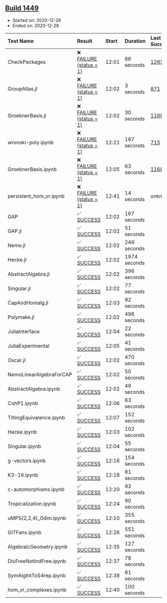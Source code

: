 ## [Build 1449](https://oscarci.mathematik.uni-kl.de/job/oscar-stable/1449/)

* Started on: 2020-12-28
* Ended on: 2020-12-28

| Test Name    | Result | Start | Duration | Last Success | First Failure |
|:-------------|:-------|:------|:---------|:-------------|:--------------|
| CheckPackages | ❌ [FAILURE (status = 1)](https://oscarci.mathematik.uni-kl.de/job/oscar-stable/1449/artifact/logs/build-1449/CheckPackages.log) | 12:01 | 66 seconds | [1263](https://oscarci.mathematik.uni-kl.de/job/oscar-stable/1263/) | [1264](https://oscarci.mathematik.uni-kl.de/job/oscar-stable/1264/) |
| GroupAtlas.jl | ❌ [FAILURE (status = 1)](https://oscarci.mathematik.uni-kl.de/job/oscar-stable/1449/artifact/logs/build-1449/GroupAtlas.jl.log) | 12:02 | 3 seconds | [871](https://oscarci.mathematik.uni-kl.de/job/oscar-stable/871/) | [872](https://oscarci.mathematik.uni-kl.de/job/oscar-stable/872/) |
| GroebnerBasis.jl | ❌ [FAILURE (status = 1)](https://oscarci.mathematik.uni-kl.de/job/oscar-stable/1449/artifact/logs/build-1449/GroebnerBasis.jl.log) | 12:02 | 30 seconds | [1168](https://oscarci.mathematik.uni-kl.de/job/oscar-stable/1168/) | [1169](https://oscarci.mathematik.uni-kl.de/job/oscar-stable/1169/) |
| wronski-poly.ipynb | ❌ [FAILURE (status = 1)](https://oscarci.mathematik.uni-kl.de/job/oscar-stable/1449/artifact/logs/build-1449/wronski-poly.ipynb.log) | 12:21 | 187 seconds | [715](https://oscarci.mathematik.uni-kl.de/job/oscar-stable/715/) | [716](https://oscarci.mathematik.uni-kl.de/job/oscar-stable/716/) |
| GroebnerBasis.ipynb | ❌ [FAILURE (status = 1)](https://oscarci.mathematik.uni-kl.de/job/oscar-stable/1449/artifact/logs/build-1449/GroebnerBasis.ipynb.log) | 12:05 | 63 seconds | [1168](https://oscarci.mathematik.uni-kl.de/job/oscar-stable/1168/) | [1169](https://oscarci.mathematik.uni-kl.de/job/oscar-stable/1169/) |
| persistent_hom_vr.ipynb | ❌ [FAILURE (status = 1)](https://oscarci.mathematik.uni-kl.de/job/oscar-stable/1449/artifact/logs/build-1449/persistent_hom_vr.ipynb.log) | 12:41 | 14 seconds | unknown | unknown |
| GAP | ✅ [SUCCESS](https://oscarci.mathematik.uni-kl.de/job/oscar-stable/1449/artifact/logs/build-1449/GAP.log) | 12:02 | 167 seconds |  |  |
| GAP.jl | ✅ [SUCCESS](https://oscarci.mathematik.uni-kl.de/job/oscar-stable/1449/artifact/logs/build-1449/GAP.jl.log) | 12:02 | 51 seconds |  |  |
| Nemo.jl | ✅ [SUCCESS](https://oscarci.mathematik.uni-kl.de/job/oscar-stable/1449/artifact/logs/build-1449/Nemo.jl.log) | 12:02 | 249 seconds |  |  |
| Hecke.jl | ✅ [SUCCESS](https://oscarci.mathematik.uni-kl.de/job/oscar-stable/1449/artifact/logs/build-1449/Hecke.jl.log) | 12:02 | 1974 seconds |  |  |
| AbstractAlgebra.jl | ✅ [SUCCESS](https://oscarci.mathematik.uni-kl.de/job/oscar-stable/1449/artifact/logs/build-1449/AbstractAlgebra.jl.log) | 12:02 | 396 seconds |  |  |
| Singular.jl | ✅ [SUCCESS](https://oscarci.mathematik.uni-kl.de/job/oscar-stable/1449/artifact/logs/build-1449/Singular.jl.log) | 12:02 | 77 seconds |  |  |
| CapAndHomalg.jl | ✅ [SUCCESS](https://oscarci.mathematik.uni-kl.de/job/oscar-stable/1449/artifact/logs/build-1449/CapAndHomalg.jl.log) | 12:03 | 92 seconds |  |  |
| Polymake.jl | ✅ [SUCCESS](https://oscarci.mathematik.uni-kl.de/job/oscar-stable/1449/artifact/logs/build-1449/Polymake.jl.log) | 12:02 | 496 seconds |  |  |
| JuliaInterface | ✅ [SUCCESS](https://oscarci.mathematik.uni-kl.de/job/oscar-stable/1449/artifact/logs/build-1449/JuliaInterface.log) | 12:04 | 22 seconds |  |  |
| JuliaExperimental | ✅ [SUCCESS](https://oscarci.mathematik.uni-kl.de/job/oscar-stable/1449/artifact/logs/build-1449/JuliaExperimental.log) | 12:05 | 41 seconds |  |  |
| Oscar.jl | ✅ [SUCCESS](https://oscarci.mathematik.uni-kl.de/job/oscar-stable/1449/artifact/logs/build-1449/Oscar.jl.log) | 12:02 | 470 seconds |  |  |
| NemoLinearAlgebraForCAP | ✅ [SUCCESS](https://oscarci.mathematik.uni-kl.de/job/oscar-stable/1449/artifact/logs/build-1449/NemoLinearAlgebraForCAP.log) | 12:02 | 50 seconds |  |  |
| AbstractAlgebra.ipynb | ✅ [SUCCESS](https://oscarci.mathematik.uni-kl.de/job/oscar-stable/1449/artifact/logs/build-1449/AbstractAlgebra.ipynb.log) | 12:02 | 49 seconds |  |  |
| CohP1.ipynb | ✅ [SUCCESS](https://oscarci.mathematik.uni-kl.de/job/oscar-stable/1449/artifact/logs/build-1449/CohP1.ipynb.log) | 12:06 | 63 seconds |  |  |
| TiltingEquivalence.ipynb | ✅ [SUCCESS](https://oscarci.mathematik.uni-kl.de/job/oscar-stable/1449/artifact/logs/build-1449/TiltingEquivalence.ipynb.log) | 12:07 | 152 seconds |  |  |
| Hecke.ipynb | ✅ [SUCCESS](https://oscarci.mathematik.uni-kl.de/job/oscar-stable/1449/artifact/logs/build-1449/Hecke.ipynb.log) | 12:03 | 102 seconds |  |  |
| Singular.ipynb | ✅ [SUCCESS](https://oscarci.mathematik.uni-kl.de/job/oscar-stable/1449/artifact/logs/build-1449/Singular.ipynb.log) | 12:04 | 55 seconds |  |  |
| g-vectors.ipynb | ✅ [SUCCESS](https://oscarci.mathematik.uni-kl.de/job/oscar-stable/1449/artifact/logs/build-1449/g-vectors.ipynb.log) | 12:16 | 154 seconds |  |  |
| K3-16.ipynb | ✅ [SUCCESS](https://oscarci.mathematik.uni-kl.de/job/oscar-stable/1449/artifact/logs/build-1449/K3-16.ipynb.log) | 12:18 | 81 seconds |  |  |
| c-automorphisms.ipynb | ✅ [SUCCESS](https://oscarci.mathematik.uni-kl.de/job/oscar-stable/1449/artifact/logs/build-1449/c-automorphisms.ipynb.log) | 12:20 | 93 seconds |  |  |
| Tropicalization.ipynb | ✅ [SUCCESS](https://oscarci.mathematik.uni-kl.de/job/oscar-stable/1449/artifact/logs/build-1449/Tropicalization.ipynb.log) | 12:24 | 90 seconds |  |  |
| uMPS(2,2,4)_0dim.ipynb | ✅ [SUCCESS](https://oscarci.mathematik.uni-kl.de/job/oscar-stable/1449/artifact/logs/build-1449/uMPS-2-2-4-_0dim.ipynb.log) | 12:10 | 355 seconds |  |  |
| GITFans.ipynb | ✅ [SUCCESS](https://oscarci.mathematik.uni-kl.de/job/oscar-stable/1449/artifact/logs/build-1449/GITFans.ipynb.log) | 12:26 | 551 seconds |  |  |
| AlgebraicGeometry.ipynb | ✅ [SUCCESS](https://oscarci.mathematik.uni-kl.de/job/oscar-stable/1449/artifact/logs/build-1449/AlgebraicGeometry.ipynb.log) | 12:35 | 127 seconds |  |  |
| DivFreeNotIndFree.ipynb | ✅ [SUCCESS](https://oscarci.mathematik.uni-kl.de/job/oscar-stable/1449/artifact/logs/build-1449/DivFreeNotIndFree.ipynb.log) | 12:37 | 78 seconds |  |  |
| SymAlgIntToS4rep.ipynb | ✅ [SUCCESS](https://oscarci.mathematik.uni-kl.de/job/oscar-stable/1449/artifact/logs/build-1449/SymAlgIntToS4rep.ipynb.log) | 12:38 | 61 seconds |  |  |
| hom_vr_complexes.ipynb | ✅ [SUCCESS](https://oscarci.mathematik.uni-kl.de/job/oscar-stable/1449/artifact/logs/build-1449/hom_vr_complexes.ipynb.log) | 12:40 | 100 seconds |  |  |
